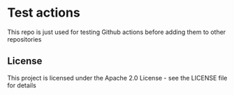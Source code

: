 # Test actions

This repo is just used for testing Github actions before adding them to other repositories

<!-- auto-license -->

## License

This project is licensed under the Apache 2.0 License - see the LICENSE file for details

<!-- auto-license -->
